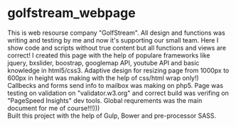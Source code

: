 # golfstream_webpage
This is web resourse company "GolfStream". All design and functions was writing and testing by me and now it's supporting our small team. 
Here I show code and scripts without true content but all functions and views are correct!
I created this page with the help of populare frameworks like jquery, bxslider, boostrap, googlemap API, youtube API and basic 
knowledge in html5/css3. Adaptive design for resizing page from 1000px to 600px in height was making with the help of css/html wrap only!)  
Callbecks and forms send info to mailbox was making on php5. Page was testing on validation on "validator.w3.org" and correct build 
was verifing on "PageSpeed Insights" dev tools. Global requrements was the main document for me of course!!!)))       
Built this project with the help of Gulp, Bower and pre-processor SASS.
